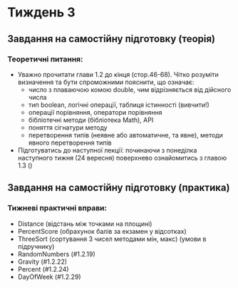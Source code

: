 # Тиждень 3

## Завдання на самостійну підготовку (теорія)
### Теоретичні питання:
- Уважно прочитати глави 1.2 до кінця (стор.46-68). Чітко розуміти визначення та
   бути спроможними пояснити, що означає:
   - число з плаваючою комою double, чим відрізняється від дійсного числа
   - тип boolean, логічні операції, таблиця істинності (вивчити!)
   - операції порівняння, оператори порівняння
   - бібліотечні методи (бібліотека Math), API
   - поняття сігнатури методу
   - перетворення типів (неявне або автоматичне, та явне), методи явного перетворення типів
- Підготуватись до наступної лекції: починаючи з понеділка наступного тижня (24
   вересня) поверхнево ознайомитись з главою 1.3 ()

## Завдання на самостійну підготовку (практика)
### Тижневі практичні вправи:
   - Distance (відстань між точками на площині)
   - PercentScore (обрахунок балів за екзамен у відсотках)
   - ThreeSort (сортування 3 чисел методами мін, макс) (умови в підручнику)
   - RandomNumbers (#1.2.19)
   - Gravity (#1.2.22)
   - Percent (#1.2.24)
   - DayOfWeek (#1.2.29)